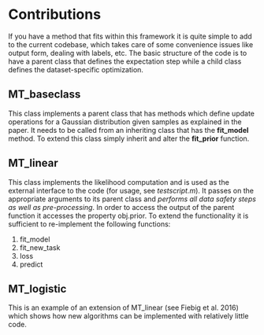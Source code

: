 # Contributions 

If you have a method that fits within this framework it is quite simple to add to the current codebase, which takes care of some convenience issues like output form, dealing with labels, etc. The basic structure of the code is to have a parent class that defines the expectation step while a child class defines the dataset-specific optimization. 

## MT\_baseclass 

This class implements a parent class that has methods which define update operations for a Gaussian distribution given samples as explained in the paper. It needs to be called from an inheriting class that has the **fit\_model** method. To extend this class simply inherit and alter the **fit\_prior** function. 

## MT\_linear

This class implements the likelihood computation and is used as the external interface to the code (for usage, see *testscript.m*). It passes on the appropriate arguments to its parent class and *performs all data safety steps as well as pre-processing*. In order to access the output of the parent function it accesses the property obj.prior. To extend the functionality it is sufficient to re-implement the following functions:

1. fit\_model
2. fit\_new\_task
3. loss
4. predict

## MT\_logistic

This is an example of an extension of MT\_linear (see Fiebig et al. 2016) which shows how new algorithms can be implemented with relatively little code. 
